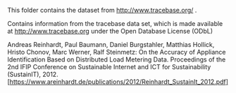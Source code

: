 This folder contains the dataset from http://www.tracebase.org/ .

Contains information from the tracebase data set, which is made available at http://www.tracebase.org under the Open Database License (ODbL)

Andreas Reinhardt, Paul Baumann, Daniel Burgstahler, Matthias Hollick, Hristo Chonov, Marc Werner, Ralf Steinmetz: On the Accuracy of Appliance Identification Based on Distributed Load Metering Data. Proceedings of the 2nd IFIP Conference on Sustainable Internet and ICT for Sustainability (SustainIT), 2012.
[https://www.areinhardt.de/publications/2012/Reinhardt_SustainIt_2012.pdf]